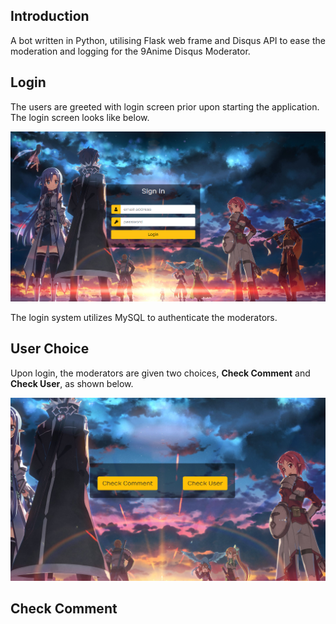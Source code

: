 ## Introduction
A bot written in Python, utilising Flask web frame and Disqus API to ease the moderation and logging for the 9Anime Disqus Moderator.

## Login

The users are greeted with login screen prior upon starting the application. The login screen looks like below.

![Login Screen](https://github.com/KennyStryker/9anime-disqus-bot/blob/main/images/loginscreen.png?raw=true)

The login system utilizes MySQL to authenticate the moderators.

## User Choice

Upon login, the moderators are given two choices, **Check Comment** and **Check User**, as shown below.

![Choice Screen](https://github.com/KennyStryker/9anime-disqus-bot/blob/main/images/choice.png?raw=true)

## Check Comment
